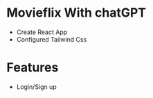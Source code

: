 # Movieflix With chatGPT

  - Create React App
  - Configured Tailwind Css

# Features
  - Login/Sign up